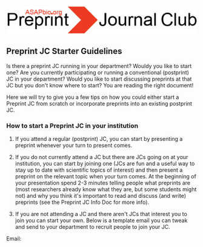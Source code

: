 ![Alt-text](https://github.com/SamanthaHindle/preprint_JournalClub/blob/master/logo.png)

## Preprint JC Starter Guidelines  

Is there a preprint JC running in your department? Wouldy you like to start one? Are you currently participating or running a conventional (postprint) JC in your department? Would you like to start discussing preprints at that JC but you don't know where to start? You are reading the right document!  

Here we will try to give you a few tips on how you could either start a Preprint JC from scratch or incorporate preprints into 
an existing postprint JC.

### How to start a Preprint JC in your institution  

1. If you attend a regular (postprint) JC, you can start by presenting a preprint whenever your turn to present comes. 

2. If you do not currently attend a JC but there are JCs going on at your institution, you can start by joining one (JCs are fun and a 
useful way to stay up to date with scientific topics of interest) and then present a preprint on the relevant topic when your turn comes. At the beginning of your presentation spend 2-3 minutes telling people what preprints are (most researchers already know what they are, but some students might not) and why you think it's important to read and discuss (and write) preprints (see the Preprint JC Info Doc for more info).  

3. If you are not attending a JC and there aren't JCs that interest you to join you can start your own. Below is a template email you can tweak and send to your department to recruit people to join your JC.

Email:
